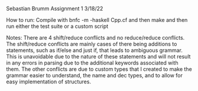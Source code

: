 Sebastian Brumm
  Assignment 1
  3/18/22

How to run:
  Compile with bnfc -m -haskell Cpp.cf
  and then make
  and then run either the test suite or a custom script

Notes:
  There are 4 shift/reduce conflicts and no reduce/reduce conflicts. The shift/reduce conflicts are mainly cases of there being additions to statements, such as if/else and just if, that leads to ambiguous grammar. This is unavoidable due to the nature of these statements and will not result in any errors in parsing due to the additional keywords associated with them. The other conflicts are due to custom types that I created to make the grammar easier to understand, the name and dec types, and to allow for easy implementation of structures.
